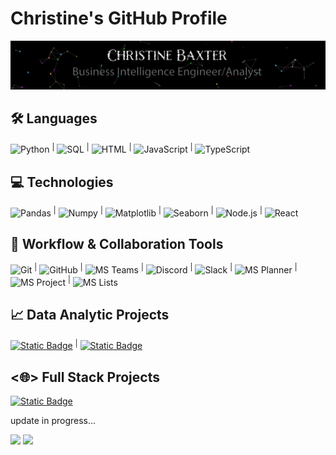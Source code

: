 # Christine's GitHub Profile

![](profileBanner.gif)

## :hammer_and_wrench: Languages

![Python](https://img.shields.io/badge/-Python-000?&logo=Python) <sup>|</sup>
![SQL](https://img.shields.io/badge/-SQL-000?&logo=MySQL) <sup>|</sup>
![HTML](https://img.shields.io/badge/-HTML-000?&logo=HTML) <sup>|</sup>
![JavaScript](https://img.shields.io/badge/-JavaScript-000?&logo=JavaScript) <sup>|</sup>
![TypeScript](https://img.shields.io/badge/-TypeScript-000?&logo=TypeScript)

## :computer: Technologies

![Pandas](https://img.shields.io/badge/-Pandas-000?&logo=pandas&logoColor=white) <sup>|</sup>
![Numpy](https://img.shields.io/badge/-Numpy-000?&logo=numpy&logoColor=white) <sup>|</sup>
![Matplotlib](https://img.shields.io/badge/-Matplotlib-000?&logo=matplotlib&logoColor=white) <sup>|</sup>
![Seaborn](https://img.shields.io/badge/-Seaborn-000?&logo=seaborn&logoColor=white) <sup>|</sup>
![Node.js](https://img.shields.io/badge/-Node.js-000?&logo=node.js&logoColor=white) <sup>|</sup>
![React](https://img.shields.io/badge/-React-000?&logo=React&logoColor=white)

<!-- ![PyTorch](https://img.shields.io/badge/-PyTorch-000?&logo=PyTorch) -->
<!-- ![C](https://img.shields.io/badge/-C-000?&logo=C) -->
<!-- ![Java](https://img.shields.io/badge/-Java-000?&logo=Java&logoColor=007396) -->
<!-- ![C++](https://img.shields.io/badge/-C++-000?&logo=c%2b%2b&logoColor=00599C) -->
<!-- ![Swift](https://img.shields.io/badge/-Swift-000?&logo=Swift) -->

## :handshake: Workflow & Collaboration Tools

![Git](https://img.shields.io/badge/-Git-000?&logo=Git) <sup>|</sup>
![GitHub](https://img.shields.io/badge/-GitHub-000?&logo=GitHub) <sup>|</sup>
![MS Teams](https://img.shields.io/badge/-MS%20Teams-000?&logo=Microsoft-Teams) <sup>|</sup>
![Discord](https://img.shields.io/badge/-Discord-000?&logo=Discord) <sup>|</sup>
![Slack](https://img.shields.io/badge/-Slack-000?&logo=Slack) <sup>|</sup>
![MS Planner](https://img.shields.io/badge/-MS%20Planner-000?&logo=Microsoft-Planner) <sup>|</sup>
![MS Project](https://img.shields.io/badge/-MS%20Project-000?&logo=Microsoft-Project) <sup>|</sup>
![MS Lists](https://img.shields.io/badge/-MS%20Lists-000?&logo=Microsoft-Lists)

## :chart_with_upwards_trend: Data Analytic Projects

[![Static Badge](https://img.shields.io/badge/MBA-Chester_Data_Analysis-000?labelColor=blue)](https://github.com/christinedbaxter/mbaCapstone#readme) <sup>|</sup>
[![Static Badge](https://img.shields.io/badge/Airbnb-NYC_Data_Analysis-000?labelColor=red)](https://github.com/christinedbaxter/sb-caseStudy-airBnb#readme)

## &lt;🌐&gt; Full Stack Projects

[![Static Badge](https://img.shields.io/badge/My-Portfolio-000?labelColor=darkgreen)](https://christinedbaxter.github.io/christineBaxterPortfolio/)

update in progress...

<a href="https://christinedbaxter.github.io/christineBaxterPortfolio/"><img height="125px" src="https://github-readme-stats.vercel.app/api?username=christinedbaxter&hide_title=true&hide_border=true&show_icons=true&include_all_commits=true&count_private=true&line_height=21&text_color=000&icon_color=000&bg_color=0,ea6161,ffc64d,fffc4d,52fa5a&theme=graywhite" /></a>
<a href="https://christinedbaxter.github.io/christineBaxterPortfolio/"><img height="125px" src="https://github-readme-stats.vercel.app/api/top-langs/?username=christinedbaxter&hide=html&hide_title=true&hide_border=true&layout=compact&langs_count=6&exclude_repo=comp426,Redventures-Movie-Quotes&text_color=000&icon_color=fff&bg_color=0,52fa5a,4dfcff,c64dff&theme=graywhite" /></a>
